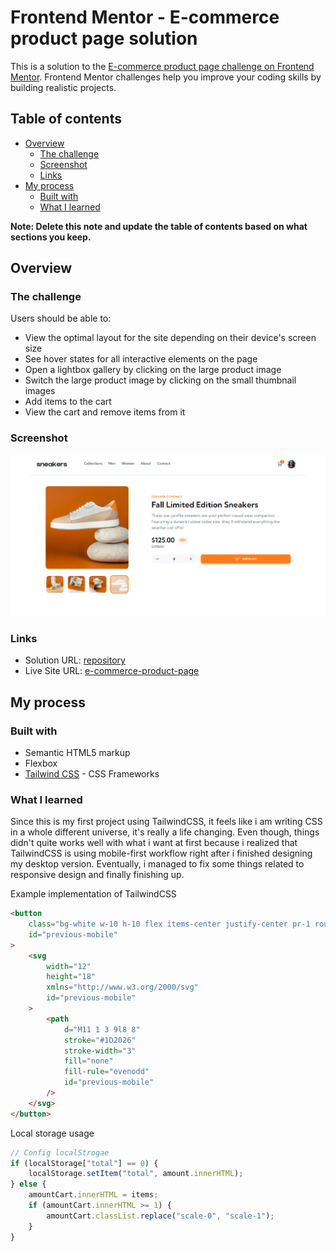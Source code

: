 # Frontend Mentor - E-commerce product page solution

This is a solution to the [E-commerce product page challenge on Frontend Mentor](https://www.frontendmentor.io/challenges/ecommerce-product-page-UPsZ9MJp6). Frontend Mentor challenges help you improve your coding skills by building realistic projects.

## Table of contents

-   [Overview](#overview)
    -   [The challenge](#the-challenge)
    -   [Screenshot](#screenshot)
    -   [Links](#links)
-   [My process](#my-process)
    -   [Built with](#built-with)
    -   [What I learned](#what-i-learned)

**Note: Delete this note and update the table of contents based on what sections you keep.**

## Overview

### The challenge

Users should be able to:

-   View the optimal layout for the site depending on their device's screen size
-   See hover states for all interactive elements on the page
-   Open a lightbox gallery by clicking on the large product image
-   Switch the large product image by clicking on the small thumbnail images
-   Add items to the cart
-   View the cart and remove items from it

### Screenshot

![](./images/screenshot-web.png)

### Links

-   Solution URL: [repository](https://github.com/Bravonoid/echo-discord-bot)
-   Live Site URL: [e-commerce-product-page](https://ecommerce-product-page-test.vercel.app/)

## My process

### Built with

-   Semantic HTML5 markup
-   Flexbox
-   [Tailwind CSS](https://tailwindcss.com/) - CSS Frameworks

### What I learned

Since this is my first project using TailwindCSS, it feels like i am writing CSS in a whole different universe, it's really a life changing. Even though, things didn't quite works well with what i want at first because i realized that TailwindCSS is using mobile-first workflow right after i finished designing my desktop version. Eventually, i managed to fix some things related to responsive design and finally finishing up.

Example implementation of TailwindCSS

```html
<button
	class="bg-white w-10 h-10 flex items-center justify-center pr-1 rounded-full absolute left-6 z-10 sm:hidden"
	id="previous-mobile"
>
	<svg
		width="12"
		height="18"
		xmlns="http://www.w3.org/2000/svg"
		id="previous-mobile"
	>
		<path
			d="M11 1 3 9l8 8"
			stroke="#1D2026"
			stroke-width="3"
			fill="none"
			fill-rule="evenodd"
			id="previous-mobile"
		/>
	</svg>
</button>
```

Local storage usage

```js
// Config localStrogae
if (localStorage["total"] == 0) {
	localStorage.setItem("total", amount.innerHTML);
} else {
	amountCart.innerHTML = items;
	if (amountCart.innerHTML >= 1) {
		amountCart.classList.replace("scale-0", "scale-1");
	}
}
```
